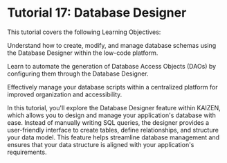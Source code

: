 # Tutorial 17: Database Designer

This tutorial covers the following Learning Objectives:



Understand how to create, modify, and manage database schemas using the Database Designer within the low-code platform.

Learn to automate the generation of Database Access Objects (DAOs) by configuring them through the Database Designer.

Effectively manage your database scripts within a centralized platform for improved organization and accessibility.



In this tutorial, you'll explore the Database Designer feature within KAIZEN, which allows you to design and manage your application's database with ease. Instead of manually writing SQL queries, the designer provides a user-friendly interface to create tables, define relationships, and structure your data model. This feature helps streamline database management and ensures that your data structure is aligned with your application's requirements.





